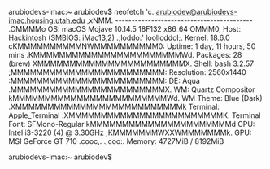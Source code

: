 arubiodevs-imac:~ arubiodev$ neofetch
                    'c.          arubiodev@arubiodevs-imac.housing.utah.edu 
                 ,xNMM.          ------------------------------------------ 
               .OMMMMo           OS: macOS Mojave 10.14.5 18F132 x86_64 
               OMMM0,            Host: Hackintosh (SMBIOS: iMac13,2) 
     .;loddo:' loolloddol;.      Kernel: 18.6.0 
   cKMMMMMMMMMMNWMMMMMMMMMM0:    Uptime: 1 day, 11 hours, 50 mins 
 .KMMMMMMMMMMMMMMMMMMMMMMMWd.    Packages: 28 (brew) 
 XMMMMMMMMMMMMMMMMMMMMMMMX.      Shell: bash 3.2.57 
;MMMMMMMMMMMMMMMMMMMMMMMM:       Resolution: 2560x1440 
:MMMMMMMMMMMMMMMMMMMMMMMM:       DE: Aqua 
.MMMMMMMMMMMMMMMMMMMMMMMMX.      WM: Quartz Compositor 
 kMMMMMMMMMMMMMMMMMMMMMMMMWd.    WM Theme: Blue (Dark) 
 .XMMMMMMMMMMMMMMMMMMMMMMMMMMk   Terminal: Apple_Terminal 
  .XMMMMMMMMMMMMMMMMMMMMMMMMK.   Terminal Font: SFMono-Regular 
    kMMMMMMMMMMMMMMMMMMMMMMd     CPU: Intel i3-3220 (4) @ 3.30GHz 
     ;KMMMMMMMWXXWMMMMMMMk.      GPU: MSI GeForce GT 710 
       .cooc,.    .,coo:.        Memory: 4727MiB / 8192MiB 

                                                         


arubiodevs-imac:~ arubiodev$ 
